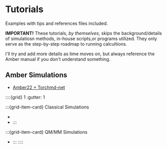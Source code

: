 # Tutorials

Examples with tips and references files included.

**IMPORTANT!**
These tutorials, *by themselves*, skips the background/details of simulatiosn methods, in-house scripts,or programs utilized. They only serve as the step-by-step roadmap to running calcultions. 

I'll try and add more details as time moves on, but always reference the Amber manual if you don't understand something.

## Amber Simulations

* [Amber22 + Torchmd-net](simulation/install)

::::{grid} 1
:gutter: 1

:::{grid-item-card} Classical Simulations
* [](simulation/simple)
* [](simulation/distance)
:::

:::{grid-item-card} QM/MM Simulations
* [](simulation/claisen)
:::
::::